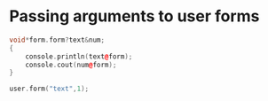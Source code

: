 # Passing arguments to user forms

```cpp
void*form.form?text&num;
{
	console.println(text@form);
	console.cout(num@form);
}

user.form("text",1);
```